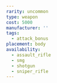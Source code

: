 ```yaml
---
rarity: uncommon
type: weapon
cost: 5000
manufacturer: ''
tags:
  - attack_bonus
placement: body
availability:
  - assault_rifle
  - smg
  - shotgun
  - sniper_rifle
---
```

